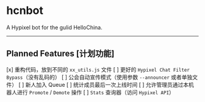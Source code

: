 # hcnbot
A Hypixel bot for the gulid HelloChina.

---

## Planned Features [计划功能]
[x] 重构代码，放到不同的 `xx_utils.js` 文件
[ ] 更好的 `Hypixel Chat Filter Bypass`（没有乱码的）
[ ] 公会自动宣传模式（使用参数 `--announcer` 或者单独文件）
[ ] 新人加入 Queue
[ ] 统计成员最后一次上线时间
[ ] 允许管理员通过本机器人进行 `Promote` / `Demote` 操作
[ ] `Stats` 查询器（访问 `Hypixel API`）
